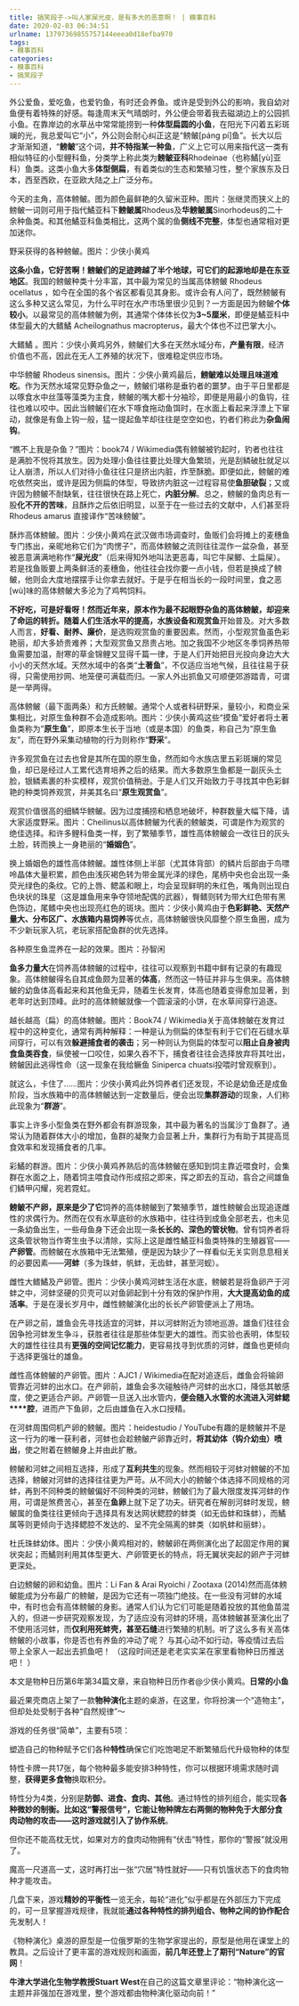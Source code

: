 ```yaml
---
title: 搞笑段子->叫人家屎光皮，是有多大的恶意啊！ | 糗事百科
date: 2020-02-03 06:34:51
urlname: 13797369855757144eeea0d18efba970
tags: 
- 糗事百科
categories:
- 糗事百科
- 搞笑段子
---
```

外公爱鱼，爱吃鱼，也爱钓鱼，有时还会养鱼。或许是受到外公的影响，我自幼对鱼便有着特殊的好感。每逢周末天气晴朗时，外公便会带着我去磁湖边上的公园抓小鱼。在靠岸边的水草丛中常常能捞到一种**体型扁圆的小鱼**，在阳光下闪着五彩斑斓的光，我总爱叫它“小”，外公则会耐心纠正这是“鳑鲏[pánɡ pí]鱼”。长大以后才渐渐知道，“**鳑鲏**”这个词，**并不特指某一种鱼**，广义上它可以用来指代这一类有相似特征的小型鲤科鱼，分类学上称此类为**鳑鲏亚科**Rhodeinae（也称鱊[yù]亚科）鱼类。这类小鱼大多**体型侧扁**，有着类似的生态和繁殖习性，整个家族东及日本，西至西欧，在亚欧大陆之上广泛分布。

今天的主角，高体鳑鲏。图为颜色最鲜艳的久留米亚种。图片：张继灵而狭义上的鳑鲏一词则可用于指代鱊亚科下**鳑鲏属**Rhodeus及**华鳑鲏属**Sinorhodeus的二十余种鱼类。和其他鱊亚科鱼类相比，这两个属的鱼**侧线不完整**，体型也通常相对更加迷你。

野采获得的各种鳑鲏。图片：少侠小黄鸡

**这条小鱼，它好苦啊！**鳑鲏们的足迹跨越了半个地球，可它们的起源地却是在**东亚地区**。我国的鳑鲏种类十分丰富，其中最为常见的当属高体鳑鲏 Rhodeus ocellatus ，如今在全国的各个省区都看见其身影。或许会有人问了，既然鳑鲏有这么多种又这么常见，为什么平时在水产市场里很少见到？一方面是因为鳑鲏**个体较小**。以最常见的高体鳑鲏为例，其通常个体体长仅为**3~5厘米**，即便是鱊亚科中体型最大的大鳍鱊 Acheilognathus macropterus，最大个体也不过巴掌大小。

大鳍鱊 。图片：少侠小黄鸡另外，鳑鲏们大多在天然水域分布，**产量有限**，经济价值也不高，因此在无人工养殖的状况下，很难稳定供应市场。

中华鳑鲏 Rhodeus sinensis。图片：少侠小黄鸡最后，**鳑鲏难以处理且味道难吃**。作为天然水域常见野杂鱼之一，鳑鲏们堪称是垂钓者的噩梦。由于平日里都是以啄食水中丝藻等藻类为主食，鳑鲏的嘴大都十分袖珍，即便是用最小的鱼钩，往往也难以咬中。因此当鳑鲏们在水下啄食拖动鱼饵时，在水面上看起来浮漂上下窜动，就像是有鱼上钩一般，猛一提起鱼竿却往往是空空如也，钓者们称此为**杂鱼闹钩**。

“瞧不上我是杂鱼？”图片：book74 / Wikimedia偶有鳑鲏被钓起时，钓者也往往是满脸不悦将其放生。因为处理小鱼往往要比处理大鱼繁琐，光是刮鳞破肚就足以让人崩溃，所以人们对待小鱼往往只是挤出内脏，炸至酥脆。即便如此，鳑鲏的难吃依然突出，或许是因为侧扁的体型，导致挤内脏这一过程容易使**鱼胆破裂**；又或许因为鳑鲏不耐缺氧，往往很快在路上死亡，**内脏分解**。总之，鳑鲏的鱼肉总有一股**化不开的苦味**，且酥炸之后依旧明显，以至于在一些过去的文献中，人们甚至将 Rhodeus amarus 直接译作“苦味鳑鲏”。

酥炸高体鰟鲏。图片：少侠小黄鸡在武汉做市场调查时，鱼贩们会将摊上的麦穗鱼专门拣出，亲昵地称它们为“肉愣子”，而高体鳑鲏之流则往往混作一盆杂鱼，甚至被恶意满满地称作“**屎光皮**”（后来得知外地叫法更恶毒，叫它牛屎鲫、土扁屎）。若是找鱼贩要上两条鲜活的麦穗鱼，他往往会找你要一点小钱，但若是换成了鳑鲏，他则会大度地摆摆手让你拿去就好。于是乎在相当长的一段时间里，食之恶[wù]味的高体鳑鲏大多沦为了鸡鸭饲料。

**不好吃，可是好看呀！**然而近年来，原本作为最不起眼野杂鱼的高体鳑鲏，却迎来了命运的转折。随着人们生活水平的提高，水族设备和**观赏鱼**开始普及。对大多数人而言，**好看、耐养、廉价**，是选购观赏鱼的重要因素。然而，小型观赏鱼虽色彩艳丽，却大多娇贵难养；大型观赏鱼又昂贵占地。加之我国不少地区冬季饲养热带鱼需要加温，耐寒的草金锦鲤又显得千篇一律，于是人们开始把目光投向身边大大小小的天然水域。天然水域中的各类“**土著鱼**”，不仅适应当地气候，且往往易于获得，只需使用抄网、地笼便可满载而归。一家人外出抓鱼又可顺便郊游踏青，可谓是一举两得。

高体鳑鲏（最下面两条）和方氏鳑鲏。通常个人或者科研野采，量较小，和商业采集相比，对原生鱼种群不会造成影响。图片：少侠小黄鸡这些“摸鱼”爱好者将土著鱼类称为“**原生鱼**”，即原本生长于当地（或是本国）的鱼类，称自己为“原生鱼友”，而在野外采集动植物的行为则称作“**野采**”。

许多观赏鱼在过去也曾是其所在国的原生鱼，然而如今水族店里五彩斑斓的常见鱼，却已是经过人工累代选育培养之后的结果。而大多数原生鱼都是一副灰头土脸，银鳞素裹的朴实模样，观赏价值稍逊。于是人们又开始致力于寻找其中色彩鲜艳的种类饲养观赏，并美其名曰“**原生观赏鱼**”。

观赏价值很高的细鳞华鳑鲏。因为过度捕捞和栖息地破坏，种群数量大幅下降，请大家适度野采。图片：Cheilinus以高体鳑鲏为代表的鳑鲏类，可谓是作为观赏的绝佳选择。和许多鲤科鱼类一样，到了繁殖季节，雄性高体鳑鲏会一改往日的灰头土脸，转而换上一身艳丽的“**婚姻色**”。

换上婚姻色的雄性高体鳑鲏。雄性体侧上半部（尤其体背部）的鳞片后部由于鸟嘌呤晶体大量积累，颜色由浅灰褐色转为带金属光泽的绿色，尾柄中央也会出现一条荧光绿色的条纹。它的上唇、鳃盖和眼上，均会呈现鲜明的朱红色，嘴角则出现白色块状的珠星（这是雄鱼用来争夺领地配偶的武器），臀鳍则转为带大红色带有黑色饰边，尾鳍中央也出现亮红色的斑块。图片：少侠小黄鸡由于**色彩鲜艳、天然产量大、分布区广、水族箱内易饲养**等优点，高体鳑鲏很快风靡整个原生鱼圈，成为不少新玩家入坑，老玩家搭配鱼群的优先选择。

各种原生鱼混养在一起的效果。图片：孙智闲

**鱼多力量大**在饲养高体鳑鲏的过程中，往往可以观察到书籍中鲜有记录的有趣现象。高体鳑鲏得名自其成鱼颇为显著的**体高**，然而这一特征并非与生俱来。高体鳑鲏的幼鱼体高看起来和其他鱼无异，随着生长发育，体高也随着变得愈加显著，到老年时达到顶峰。此时的高体鳑鲏就像一个圆滚滚的小饼，在水草间穿行追逐。

越长越高（扁）的高体鳑鲏。图片：Book74 / Wikimedia关于高体鳑鲏在发育过程中的这种变化，通常有两种解释：一种是认为侧扁的体型有利于它们在石缝水草间穿行，可以有效**躲避捕食者的袭击**；另一种则认为侧扁的体型可以**阻止自身被肉食鱼类吞食**，纵使被一口咬住，如果久吞不下，捕食者往往会选择放弃将其吐出，鳑鲏因此逃得性命（这一现象在我给鳜鱼 Siniperca chuatsi投喂时曾观察到）。

就这么，卡住了……图片：少侠小黄鸡此外饲养者们还发现，不论是幼鱼还是成鱼阶段，当水族箱中的高体鳑鲏达到一定数量后，便会出现**集群游动**的现象，人们称此现象为“**群游**”。

事实上许多小型鱼类在野外都会有群游现象，其中最为著名的当属沙丁鱼群了。通常认为随着群体大小的增加，鱼群的凝聚力会显著上升，集群行为有助于其提高觅食效率和发现捕食者的几率。

彩鱊的群游。图片：少侠小黄鸡养熟后的高体鳑鲏在感知到饲主靠近喂食时，会集群在水面之上，随着饲主喂食动作形成招之即来，挥之即去的互动，翕合之间雄鱼们鳞甲闪耀，宛若霓虹。

**鳑鲏不产卵，原来是少了它**饲养的高体鳑鲏到了繁殖季节，雄性鳑鲏会出现追逐雌性的求偶行为。然而在仅有水草底砂的水族箱中，往往待到成鱼全部老去，也未见一条幼鱼出生，一些母鱼身下还会出现一条**长长的、深色的管状物**。曾有饲养者将这条管状物当作寄生虫予以清除，实际上这是雌性鱊亚科鱼类特殊的生殖器官——**产卵管**。而鳑鲏在水族箱中无法繁殖，便是因为缺少了一样看似无关实则息息相关的必要因素——**河蚌**（多为珠蚌，帆蚌，无齿蚌，甚至河蚬）。

雌性大鳍鱊及产卵管。图片：少侠小黄鸡河蚌生活在水底，鳑鲏若是将鱼卵产于河蚌之中，河蚌坚硬的贝壳可以对鱼卵起到十分有效的保护作用，**大大提高幼鱼的成活率**。于是在漫长岁月中，雌性鳑鲏演化出的长长产卵管便派上了用场。

在产卵之前，雄鱼会先寻找适宜的河蚌，并以河蚌附近为领地巡游。雄鱼们往往会因争抢河蚌发生争斗，获胜者往往是那些体型更大的雄性。而实验也表明，体型较大的雄性往往具有**更强的空间记忆能力**，更容易找寻到优质的河蚌，雌鱼也更倾向于选择更强壮的雄鱼。

雌性高体鳑鲏的产卵管。图片：AJC1 / Wikimedia在配对追逐后，雌鱼会将输卵管靠近河蚌的出水口。在产卵前，雄鱼会多次碰触待产河蚌的出水口，降低其敏感度，使之更适合产卵。产卵管一旦送入出水管内，**便会随入水管的水流进入河蚌鳃****腔**，进而产下鱼卵，之后由雄鱼在入水口授精。

在河蚌周围伺机产卵的鳑鲏。图片：heidestudio / YouTube有趣的是鳑鲏并不是这一行为的唯一获利者，河蚌也会趁鳑鲏产卵靠近时，**将其幼体（钩介幼虫）喷出**，使之附着在鳑鲏身上并由此扩散。

鳑鲏和河蚌之间相互选择，形成了**互利共生**的现象。然而相较于河蚌对鳑鲏的不加选择，鳑鲏对河蚌的选择往往更为严苛。从不同大小的鳑鲏个体选择不同规格的河蚌，再到不同种类的鳑鲏偏好不同种类的河蚌，鳑鲏们为了最大限度发挥河蚌的作用，可谓是煞费苦心，甚至在**鱼卵**上就下足了功夫。研究者在解剖河蚌时发现，鳑鲏属的鱼类往往更倾向于选择具有发达网状鳃腔的蚌类（如无齿蚌和珠蚌），而鱊属等则更倾向于选择鳃腔不发达的、呈不完全隔离的蚌类（如帆蚌和丽蚌）。

杜氏珠蚌幼体。图片：少侠小黄鸡相对的，鳑鲏卵在两侧演化出了起固定作用的翼状突起；而鱊则利用其体型更大、产卵管更长的特点，将无翼状突起的卵产于河蚌更深处。

白边鰟鲏的卵和幼鱼。图片：Li Fan & Arai Ryoichi / Zootaxa (2014)然而高体鳑鲏能成为分布最广的鳑鲏，是因为它还有一项独门绝技。在一些没有河蚌的水域中，有时也会有高体鳑鲏的身影。通常人们认为它们可能是随着投放的其他鱼苗混入的，但进一步研究观察发现，为了适应没有河蚌的环境，高体鳑鲏甚至演化出了不使用活河蚌，而**仅利用死蚌壳，甚至石缝**进行繁殖的机制。听了这么多有关高体鳑鲏的小故事，你是否也有养鱼的冲动了呢？ 与其心动不如行动，等疫情过去后带上全家人一起出去抓鱼吧！ （这段时间还是老老实实呆在家里看物种日历推送吧！ ）

本文是物种日历第6年第34篇文章，来自物种日历作者@少侠小黄鸡。**日常的小鱼**

最近果壳商店上架了一款**物种演化**主题的桌游，在这里，你将扮演一个“造物主”，但却处处受制于各种“自然规律”～

游戏的任务很“简单”，主要有5项：

塑造自己的物种赋予它们各种**特性**确保它们吃饱喝足不断繁殖后代升级物种的体型

特性卡牌一共17张，每个物种最多能安排3种特性，你可以根据环境需求随时调整，**获得更多食物**换取积分。

特性分为4类，分别是**防御、进食、食肉、其他**。通过特性的排列组合，能实现**各种微妙的制衡。**比如这“警报信号”，它能让物种牌左右两侧的物种免于大部分食肉动物的攻击——这时游戏就引入了**协作系统**。

但你还不能高枕无忧，如果对方的食肉动物拥有“伏击”特性，那你的“警报”就没用了。

魔高一尺道高一丈，这时再打出一张“穴居”特性就好——只有饥饿状态下的食肉物种才能攻击。

几盘下来，游戏**精妙的平衡性**一览无余，每轮“进化”似乎都是在外部压力下完成的，可一旦掌握游戏规律，我就能**通过各种特性的排列组合、物种之间的协作配合**先发制人！

《物种演化》桌游的原型是一位俄罗斯的生物学家提出的，原型是他用在课堂上的教具。之后设计了更丰富的游戏规则和画面，**前几年还登上了期刊“Nature”的官网**！

**牛津大学进化生物学教授Stuart West**在自己的这篇文章里评论：“物种演化这一主题并非强加在游戏里，整个游戏都由物种演化驱动向前！”


